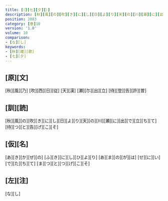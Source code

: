 ```yaml
---
title: [（][七][夕][）]
description: [秋][風][の][吹][き][に][し][日][よ][り][天][の][川][瀬][に][出][で][立][ち][て][待][つ][と][告][げ][こ][そ]
position: 2083
category: [巻]10
version: '1.0'
volume: 10
comparison:
- [な][し]
keywords:
- [秋][雑][歌]
- [七][夕]
---
```


## [原][文]

[秋][風][乃] [吹][西][日][従] [天][漢] [瀬][尓][出][立] [待][登][告][許][曽]

## [訓][読]

[秋][風][の][吹][き][に][し][日][よ][り][天][の][川][瀬][に][出][で][立][ち][て][待][つ][と][告][げ][こ][そ]

## [仮][名]

[あ][き][か][ぜ][の] [ふ][き][に][し][ひ][よ][り] [あ][ま][の][が][は] [せ][に][い][で][た][ち][て] [ま][つ][と][つ][げ][こ][そ]

## [左][注]

[な][し]
